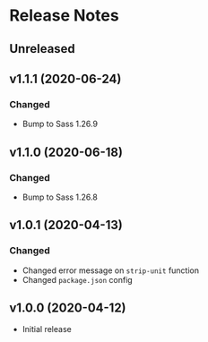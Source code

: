 # Release Notes

## Unreleased

## v1.1.1 (2020-06-24)

### Changed

* Bump to Sass 1.26.9

## v1.1.0 (2020-06-18)

### Changed

* Bump to Sass 1.26.8

## v1.0.1 (2020-04-13)

### Changed

* Changed error message on ``strip-unit`` function
* Changed ``package.json`` config

## v1.0.0 (2020-04-12)

* Initial release
